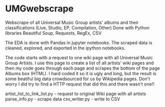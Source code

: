 # UMGwebscrape
Webscrape of all Universal Music Group artists' albums and their classifications (Live, Studio, EP, Compilation, Other) Done with Python libraries 
Beautiful Soup, Requests, RegEx, CSV

The EDA is done with Pandas in jupyter notebooks. The scraped data is cleaned, explored, and exported in the ipython notebooks. 

The code starts with a request to one wiki page with all Universal Music  Group Artists. I use this page to create a list of all artists' wiki pages and then 
my code goes through each page and scrapes the bottom of the page Albums box (HTML). I hard coded it so it is ugly and long, but the result is some beatiful big data 
crowdsourced for us by Wikipedia pages. Don't worry I did try to find a HTTP request that did this and there wasn't one!!

artist_list_to_link_list.py - request to original Wiki page with all artists
parse_info.py - scrape data 
csv_writer.py - write to CSV

